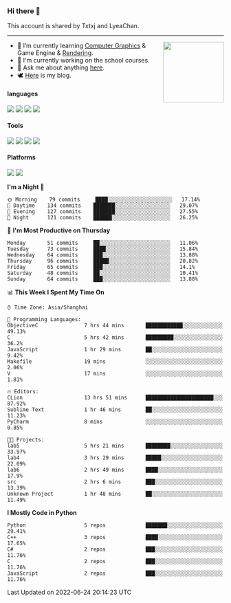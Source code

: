 ### Hi there 👋

This account is shared by Txtxj and LyeaChan.

---

<img align="right" height="141" src="https://github-readme-stats.vercel.app/api?username=txtxj&theme=tokyonight&show_icons=true&count_private=true">

- 🌱 I’m currently learning [Computer Graphics](https://github.com/txtxj/GAMES101) & Game Engine & [Rendering](https://github.com/txtxj/GAMES202).
- 🐶 I'm currently working on the school courses.
- 💬 Ask me about anything [here](https://github.com/txtxj/txtxj/issues).
- 🕊️ [Here](https://txtxj.top) is my blog.

#### languages

![](https://img.shields.io/badge/C++-00599C?logo=cplusplus&logoColor=fff)
![](https://img.shields.io/badge/Python-3e74a2?logo=python&logoColor=fff)
![](https://img.shields.io/badge/C%23-239120?logo=csharp&logoColor=fff)
![](https://img.shields.io/badge/C-A8B9CC?logo=c&logoColor=555)


#### Tools

![](https://img.shields.io/badge/JetBrains-000000?logo=jetbrains&logoColor=fff)
![](https://img.shields.io/badge/SublimeText_3-FF9800?logo=sublimetext&logoColor=fff)
![](https://img.shields.io/badge/UE_4-0E1128?logo=unrealengine&logoColor=fff)
![](https://img.shields.io/badge/unity-FFFFFF?logo=unity&logoColor=000)

#### Platforms

![](https://img.shields.io/badge/Ubuntu_20.04-E95420?logo=ubuntu&logoColor=fff)
![](https://img.shields.io/badge/Windows_10-0078D6?logo=windows&logoColor=fff)


<!--START_SECTION:waka-->
**I'm a Night 🦉** 

```text
🌞 Morning    79 commits     ████░░░░░░░░░░░░░░░░░░░░░   17.14% 
🌆 Daytime    134 commits    ███████░░░░░░░░░░░░░░░░░░   29.07% 
🌃 Evening    127 commits    ███████░░░░░░░░░░░░░░░░░░   27.55% 
🌙 Night      121 commits    ██████░░░░░░░░░░░░░░░░░░░   26.25%

```
📅 **I'm Most Productive on Thursday** 

```text
Monday       51 commits     ██░░░░░░░░░░░░░░░░░░░░░░░   11.06% 
Tuesday      73 commits     ████░░░░░░░░░░░░░░░░░░░░░   15.84% 
Wednesday    64 commits     ███░░░░░░░░░░░░░░░░░░░░░░   13.88% 
Thursday     96 commits     █████░░░░░░░░░░░░░░░░░░░░   20.82% 
Friday       65 commits     ███░░░░░░░░░░░░░░░░░░░░░░   14.1% 
Saturday     48 commits     ██░░░░░░░░░░░░░░░░░░░░░░░   10.41% 
Sunday       64 commits     ███░░░░░░░░░░░░░░░░░░░░░░   13.88%

```


📊 **This Week I Spent My Time On** 

```text
⌚︎ Time Zone: Asia/Shanghai

💬 Programming Languages: 
ObjectiveC               7 hrs 44 mins       ████████████░░░░░░░░░░░░░   49.13% 
C                        5 hrs 42 mins       █████████░░░░░░░░░░░░░░░░   36.2% 
JavaScript               1 hr 29 mins        ██░░░░░░░░░░░░░░░░░░░░░░░   9.42% 
Makefile                 19 mins             ░░░░░░░░░░░░░░░░░░░░░░░░░   2.06% 
V                        17 mins             ░░░░░░░░░░░░░░░░░░░░░░░░░   1.81%

🔥 Editors: 
CLion                    13 hrs 51 mins      ██████████████████████░░░   87.92% 
Sublime Text             1 hr 46 mins        ██░░░░░░░░░░░░░░░░░░░░░░░   11.23% 
PyCharm                  8 mins              ░░░░░░░░░░░░░░░░░░░░░░░░░   0.85%

🐱‍💻 Projects: 
lab5                     5 hrs 21 mins       ████████░░░░░░░░░░░░░░░░░   33.97% 
lab4                     3 hrs 29 mins       █████░░░░░░░░░░░░░░░░░░░░   22.09% 
lab6                     2 hrs 49 mins       ████░░░░░░░░░░░░░░░░░░░░░   17.9% 
src                      2 hrs 6 mins        ███░░░░░░░░░░░░░░░░░░░░░░   13.39% 
Unknown Project          1 hr 48 mins        ██░░░░░░░░░░░░░░░░░░░░░░░   11.49%

```

**I Mostly Code in Python** 

```text
Python                   5 repos             ███████░░░░░░░░░░░░░░░░░░   29.41% 
C++                      3 repos             ████░░░░░░░░░░░░░░░░░░░░░   17.65% 
C#                       2 repos             ███░░░░░░░░░░░░░░░░░░░░░░   11.76% 
C                        2 repos             ███░░░░░░░░░░░░░░░░░░░░░░   11.76% 
JavaScript               2 repos             ███░░░░░░░░░░░░░░░░░░░░░░   11.76%

```



 Last Updated on 2022-06-24 20:14:23 UTC
<!--END_SECTION:waka-->
